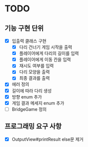 # TODO

## 기능 구현 단위
- [X] 입출력 클래스 구현
  - [X] 다리 건너기 게임 시작을 출력
  - [X] 플레이어에게 다리의 길이를 입력
  - [X] 플레이어에게 이동 칸을 입력
  - [X] 재시도 여부를 입력
  - [X] 다리 모양을 출력
  - [X] 최종 결과를 출력
- [X] 에러 정의
- [X] 길이에 따라 다리 생성
- [X] 방향 enum 추가
- [X] 게임 결과 메세지 enum 추가
- [ ] BridgeGame 정의

## 프로그래밍 요구 사항
- [X] OutputView#printResult else문 제거